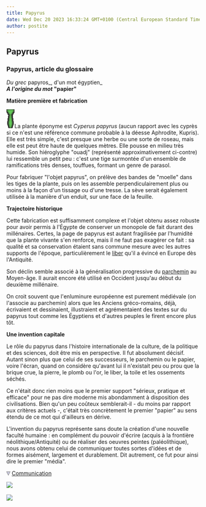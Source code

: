 ```yaml
---
title: Papyrus
date: Wed Dec 20 2023 16:33:24 GMT+0100 (Central European Standard Time)
author: postite
---
```


## Papyrus
### Papyrus, article du glossaire
 _Du grec_ papyros_, d'un mot égyptien_  
**_A l'origine du mot_ "papier"**

**Matière première et fabrication**

![](images/ouadj.gif)La plante éponyme est _Cyperus papyrus_ (aucun rapport avec les cyprès si ce n'est une référence commune probable à la déesse Aphrodite, Kupris). Elle est très simple, c'est presque une herbe ou une sorte de roseau, mais elle est peut être haute de quelques mètres. Elle pousse en milieu très humide. Son hiéroglyphe "ouadj" (représenté approximativement ci-contre) lui ressemble un petit peu : c'est une tige surmontée d'un ensemble de ramifications très denses, touffues, formant un genre de parasol.

Pour fabriquer "l'objet papyrus", on prélève des bandes de "moelle" dans les tiges de la plante, puis on les assemble perpendiculairement plus ou moins à la façon d'un tissage ou d'une tresse. La sève serait également utilisée à la manière d'un enduit, sur une face de la feuille.

**Trajectoire historique**

Cette fabrication est suffisamment complexe et l'objet obtenu assez robuste pour avoir permis à l'Égypte de conserver un monopole de fait durant des millénaires. Certes, la page de papyrus est autant fragilisée par l'humidité que la plante vivante s'en renforce, mais il ne faut pas exagérer ce fait : sa qualité et sa conservation étaient sans commune mesure avec les autres supports de l'époque, particulièrement le [liber](liber.html) qu'il a évincé en Europe dès l'Antiquité.

Son déclin semble associé à la généralisation progressive du [parchemin](parchemin.html) au Moyen-âge. Il aurait encore été utilisé en Occident jusqu'au début du deuxième millénaire.

On croit souvent que l'enluminure européenne est purement médiévale (on l'associe au parchemin) alors que les Anciens gréco-romains, déjà, écrivaient et dessinaient, illustraient et agrémentaient des textes sur du papyrus tout comme les Égyptiens et d'autres peuples le firent encore plus tôt.

**Une invention capitale**

Le rôle du papyrus dans l'histoire internationale de la culture, de la politique et des sciences, doit être mis en perspective. Il fut absolument décisif. Autant sinon plus que celui de ses successeurs, le parchemin ou le papier, voire l'écran, quand on considère qu'avant lui il n'existait peu ou prou que la brique crue, la pierre, le plomb ou l'or, le liber, la toile et les ossements séchés.

Ce n'était donc rien moins que le premier support "sérieux, pratique et efficace" pour ne pas dire moderne mis abondamment à disposition des civilisations. Bien qu'un peu coûteux semblerait-il - du moins par rapport aux critères actuels -, c'était très concrètement le premier "papier" au sens étendu de ce mot qui d'ailleurs en dérive.

L'invention du papyrus représente sans doute la création d'une nouvelle faculté humaine : en complément du pouvoir d'écrire (acquis à la frontière néolithique/Antiquité) ou de réaliser des oeuvres peintes (paléolithique), nous avons obtenu celui de communiquer toutes sortes d'idées et de formes aisément, largement et durablement. Dit autrement, ce fut pour ainsi dire le premier "média".



![](images/flechebas.gif) [Communication](http://www.artrealite.com/annonceurs.htm) 

[![](https://cbonvin.fr/sites/regie.artrealite.com/visuels/campagne1.png)](index-2.html#20131014)

![](https://cbonvin.fr/sites/regie.artrealite.com/visuels/campagne2.png)